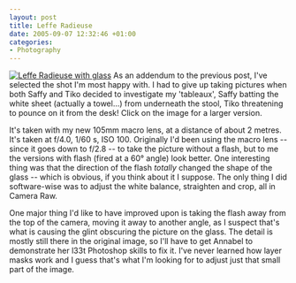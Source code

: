 ```yaml
---
layout: post
title: Leffe Radieuse
date: 2005-09-07 12:32:46 +01:00
categories:
- Photography
---
```

<a href="http://woss.name/wp-content/leffe_radieuse.jpg"><img src='http://woss.name/wp-content/thumb-leffe_radieuse.jpg' alt='Leffe Radieuse with glass'  class="alignright" /></a> As an addendum to the previous post, I've selected the shot I'm most happy with.  I had to give up taking pictures when both Saffy and Tiko decided to investigate my 'tableaux', Saffy batting the white sheet (actually a towel...) from underneath the stool, Tiko threatening to pounce on it from the desk!  Click on the image for a larger version.

It's taken with my new 105mm macro lens, at a distance of about 2 metres.  It's taken at f/4.0, 1/60 s, ISO 100.  Originally I'd been using the macro lens -- since it goes down to f/2.8 -- to take the picture without a flash, but to me the versions with flash (fired at a 60&deg; angle) look better.  One interesting thing was that the direction of the flash <em>totally</em> changed the shape of the glass -- which is obvious, if you think about it I suppose.  The only thing I did software-wise was to adjust the white balance, straighten and crop, all in Camera Raw.

One major thing I'd like to have improved upon is taking the flash away from the top of the camera, moving it away to another angle, as I suspect that's what is causing the glint obscuring the picture on the glass.  The detail is mostly still there in the original image, so I'll have to get Annabel to demonstrate her l33t Photoshop skills to fix it.  I've never learned how layer masks work and I guess that's what I'm looking for to adjust just that small part of the image.
